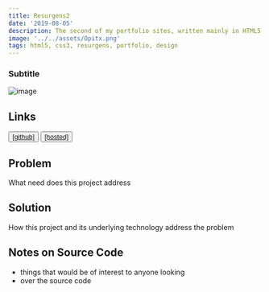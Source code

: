 ```yaml
---
title: Resurgens2
date: '2019-08-05'
description: The second of my portfolio sites, written mainly in HTML5 and CSS3, the first to feature my design acumen coming into its own while also maintaining a simple to use and understand interface.
image: '../../assets/Opitx.png'
tags: html5, css3, resurgens, portfolio, design
---
```

### Subtitle
![image](url)
## Links
<button className="nav-btn  ml-2">
   <a href="https://github.com/Thomashighbaugh/decommisioner">
   [github]
   </a>
</button>
<button className="nav-btn ml-2">
 <a href="https://not-another-devlog.netlify.com/">
   [hosted]
   </a>
</button>

## Problem
What need does this project address

## Solution
How this project and its underlying technology address the problem

## Notes on Source Code
- things that would be of interest to anyone looking
- over the source code
